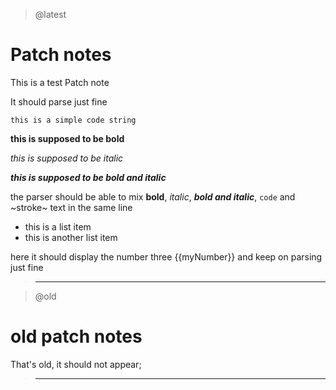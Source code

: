 > @latest

# Patch notes

This is a test Patch note

It should parse just fine

`this is a simple code string`

**this is supposed to be bold**

_this is supposed to be italic_

**_this is supposed to be bold and italic_**

the parser should be able to mix **bold**, _italic_, **_bold and italic_**, `code` and ~stroke~ text in the same line

- this is a list item
- this is another list item

here it should display the number three {{myNumber}} and keep on parsing just fine

> ---

> @old

# old patch notes

That's old, it should not appear;

> ---
